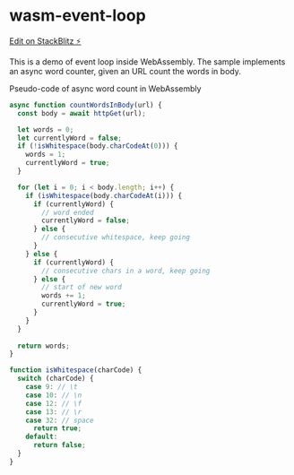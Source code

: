 # wasm-event-loop

[Edit on StackBlitz ⚡️](https://stackblitz.com/edit/wasm-event-loop)

This is a demo of event loop inside WebAssembly. The sample implements an async word counter, given an URL count the words in body.

Pseudo-code of async word count in WebAssembly
```js
async function countWordsInBody(url) {
  const body = await httpGet(url);

  let words = 0;
  let currentlyWord = false;
  if (!isWhitespace(body.charCodeAt(0))) {
    words = 1;
    currentlyWord = true;
  }

  for (let i = 0; i < body.length; i++) {
    if (isWhitespace(body.charCodeAt(i))) {
      if (currentlyWord) {
        // word ended
        currentlyWord = false;
      } else {
        // consecutive whitespace, keep going
      }
    } else {
      if (currentlyWord) {
        // consecutive chars in a word, keep going
      } else {
        // start of new word
        words += 1;
        currentlyWord = true;
      }
    }
  }
  
  return words;
}

function isWhitespace(charCode) {
  switch (charCode) {
    case 9: // \t
    case 10: // \n
    case 12: // \f
    case 13: // \r
    case 32: // space
      return true;
    default:
      return false;
  }
}
```